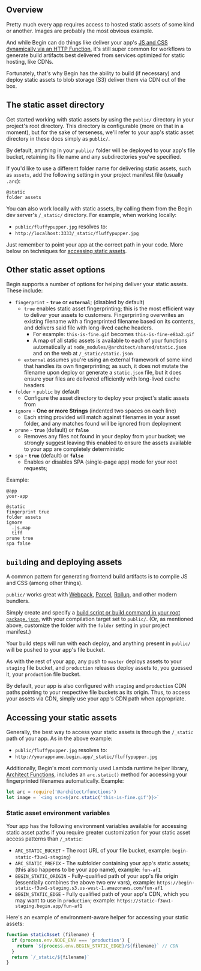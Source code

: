 ## Overview

Pretty much every app requires access to hosted static assets of some kind or another. Images are probably the most obvious example.

And while Begin can do things like deliver your app's [JS and CSS dynamically via an HTTP Function](/en/functions/http/), it's still super common for workflows to generate build artifacts best delivered from services optimized for static hosting, like CDNs.

Fortunately, that's why Begin has the ability to build (if necessary) and deploy static assets to blob storage (S3) deliver them via CDN out of the box.


## The static asset directory

Get started working with static assets by using the `public/` directory in your project's root directory. This directory is configurable (more on that in a moment), but for the sake of terseness, we'll refer to your app's static asset directory in these docs simply as `public/`.

By default, anything in your `public/` folder will be deployed to your app's file bucket, retaining its file name and any subdirectories you've specified.

If you'd like to use a different folder name for delivering static assets, such as `assets`, add the following setting in your project manifest file (usually `.arc`):

```arc
@static
folder assets
```

You can also work locally with static assets, by calling them from the Begin dev server's `/_static/` directory. For example, when working locally:
- `public/fluffypupper.jpg` resolves to:
- `http://localhost:3333/_static/fluffypupper.jpg`

Just remember to point your app at the correct path in your code. More below on techniques for [accessing static assets](#accessing-static-assets).


## Other static asset options

Begin supports a number of options for helping deliver your static assets. These include:

- `fingerprint` - **`true`** or **`external`**; (disabled by default)
  - `true` enables static asset fingerprinting; this is the most efficient way to deliver your assets to customers. Fingerprinting overwrites an existing filename with a fingerprinted filename based on its contents, and delivers said file with long-lived cache headers.
    - For example: `this-is-fine.gif` becomes `this-is-fine-e8ba2.gif`
    - A map of all static assets is available to each of your functions automatically at `node_modules/@architect/shared/static.json` and on the web at `/_static/static.json`
  - `external` assumes you're using an external framework of some kind that handles its own fingerprinting; as such, it does not mutate the filename upon deploy or generate a `static.json` file, but it does ensure your files are delivered efficiently with long-lived cache headers
- `folder` - `public` by default
  - Configure the asset directory to deploy your project's static assets from
- `ignore` - **One or more Strings** (indented two spaces on each line)
  - Each string provided will match against filenames in your asset folder, and any matches found will be ignored from deployment
- `prune` - **`true`** (default) or **`false`**
  - Removes any files not found in your deploy from your bucket; we strongly suggest leaving this enabled to ensure the assets available to your app are completely deterministic
- `spa` - **`true`** (default) or **`false`**
  - Enables or disables SPA (single-page app) mode for your root requests;

Example:
```arc
@app
your-app

@static
fingerprint true
folder assets
ignore
  .js.map
  tiff
prune true
spa false
```


## `build`ing and deploying assets

A common pattern for generating frontend build artifacts is to compile JS and CSS (among other things).

`public/` works great with [Webpack](https://webpack.js.org/comparison/), [Parcel](https://parceljs.org/), [Rollup](https://rollupjs.org/guide/en), and other modern bundlers.

Simply create and specify a [build script or build command in your root `package.json`](/en/getting-started/builds-deploys/#build), with your compilation target set to `public/`. (Or, as mentioned above, customize the folder with the `folder` setting in your project manifest.)

Your build steps will run with each deploy, and anything present in `public/` will be pushed to your app's file bucket.

As with the rest of your app, any push to `master` deploys assets to your `staging` file bucket, and `production` releases deploy assets to, you guessed it, your `production` file bucket.

By default, your app is also configured with `staging` and `production` CDN paths pointing to your respective file buckets as its origin. Thus, to access your assets via CDN, simply use your app's CDN path when appropriate.


## Accessing your static assets

Generally, the best way to access your static assets is through the `/_static` path of your app. As in the above example:

- `public/fluffypupper.jpg` resolves to:
- `http://yourappname.begin.app/_static/fluffypupper.jpg`

Additionally, Begin's most commonly used Lambda runtime helper library, [Architect Functions](https://www.npmjs.com/package/@architect/functions), includes an `arc.static()` method for accessing your fingerprinted filenames automatically. Example:

```javascript
let arc = require('@architect/functions')
let image = `<img src=${arc.static('this-is-fine.gif')}>`
```


### Static asset environment variables

Your app has the following environment variables available for accessing static asset paths if you require greater customization for your static asset access patterns than `/_static`:

- `ARC_STATIC_BUCKET` - The root URL of your file bucket, example: `begin-static-f3uw1-staging`)
- `ARC_STATIC_PREFIX` - The subfolder containing your app's static assets; (this also happens to be your app name), example: `fun-af1`
- `BEGIN_STATIC_ORIGIN` - Fully-qualified path of your app's file origin (essentially combines the above two env vars), example: `https://begin-static-f3uw1-staging.s3.us-west-1.amazonaws.com/fun-af1`
- `BEGIN_STATIC_EDGE` - Fully qualified path of your app's CDN, which you may want to use in `production`; example: `https://static-f3uw1-staging.begin.app/fun-af1`


Here's an example of environment-aware helper for accessing your static assets:

```javascript
function staticAsset (filename) {
  if (process.env.NODE_ENV === 'production') {
    return `${process.env.BEGIN_STATIC_EDGE}/${filename}` // CDN
  }
  return `/_static/${filename}`
}
```
